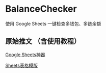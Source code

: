 # BalanceChecker
使用 Google Sheets 一键检查多钱包、多链余额


## 原始推文 （含使用教程）

[Google Sheets神器](https://twitter.com/gm365/status/1551827163095388161)



[Sheets表格模版](https://docs.google.com/spreadsheets/d/1Zvgm9ITZvb36pOSD5oaSPeROMS8dGDltjKd-lcZczgc/edit?usp=sharing)
